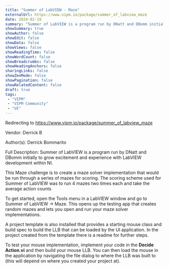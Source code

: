 ```yaml
---
title: "Summer of LabVIEW - Maze"
externalUrl: https://www.vipm.io/package/summer_of_labview_maze
date: 2024-02-19
summary: "Summer of LabVIEW is a program run by DNatt and DBomm initially to grow excitement and experience with LabVIEW development within NI."
showSummary: true
showAuthor: false
showEdit: false
showData: false
showViews: false
showReadingTime: false
showWordCount: false
showBreadcrumbs: false
showHeadingAnchors: false
sharingLinks: false
showZenMode: false
showPagination: false
showRelatedContent: false
draft: true
tags:
 - "VIPM"
 - "VIPM Community"
 - "UI"
---
```


Redirecting to https://www.vipm.io/package/summer_of_labview_maze

Vendor: Derrick B

Author(s): Derrick Bommarito
 
Full Description:
Summer of LabVIEW is a program run by DNatt and DBomm initially to grow excitement and experience with LabVIEW development within NI.

This Maze challenge is to create a maze solver implementation that would be run through a series of mazes for scoring. The scoring scheme used for Summer of LabVIEW was to run 4 mazes two times each and take the average action counts 

To get started, open the Tools menu in a LabVIEW window and go to Summer of LabVIEW -> Maze. This opens up the testing app that creates random mazes and lets you open and run your maze solver implementations.

A project template is also installed that provides a starting mouse class and build spec to build the LLB that can be loaded by the UI application. In the project created from the template there is a readme for further steps.

To test your mouse implementation, implement your code in the **Decide Action.vi** and then build your mouse LLB. You can then load the mouse in the application by navigating the file dialog to where the LLB was built to (this will depend on where you created your project at).